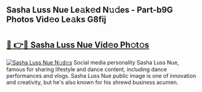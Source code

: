 ## Sasha Luss Nue Le𝚊k𝚎d N𝚞𝚍es - Part-b9G Photos Vid𝚎o Le𝚊ks G8fij

# <h2><a href="http://fb07hr1.evod.top/?m=Sasha+Luss+Nue">🔗 👉🔴 Sasha Luss Nue Vid𝚎o Ph𝚘t𝚘s</a></h2>

[![Sasha Luss Nue N𝚞d𝚎s](https://i.imgur.com/8V9OHl7.gif)](http://fb07hr1.evod.top/?m=Sasha+Luss+Nue)
Social media personality Sasha Luss Nue, famous for sharing lifestyle and dance content, including dance performances and vlogs. Sasha Luss Nue public image is one of innovation and creativity, but he's also known for his shrewd business acumen. 
